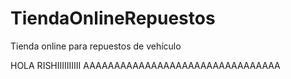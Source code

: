 # TiendaOnlineRepuestos
Tienda online para repuestos de vehículo

HOLA RISHIIIIIIIIII AAAAAAAAAAAAAAAAAAAAAAAAAAAAAAAA